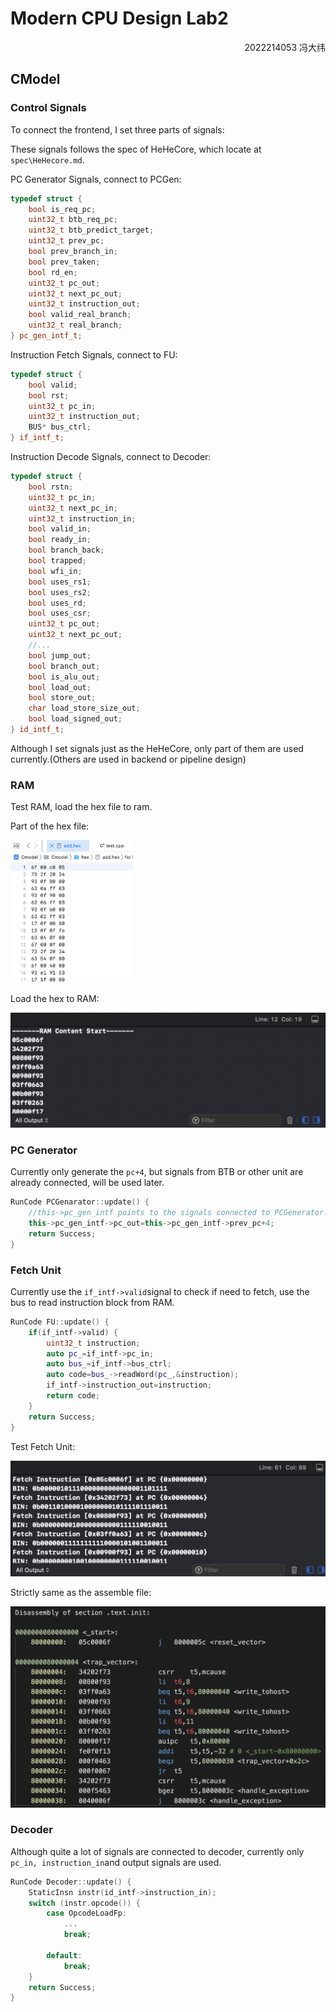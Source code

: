 # Modern CPU Design Lab2

<p align=right>2022214053 冯大纬</p>

## CModel

### Control Signals

To connect the frontend, I set three parts of signals:

These signals follows the spec of HeHeCore, which locate at `spec\HeHecore.md`.

PC Generator Signals, connect to PCGen:

```c++
typedef struct {
    bool is_req_pc;
    uint32_t btb_req_pc;
    uint32_t btb_predict_target;
    uint32_t prev_pc;
    bool prev_branch_in;
    bool prev_taken;
    bool rd_en;
    uint32_t pc_out;
    uint32_t next_pc_out;
    uint32_t instruction_out;
    bool valid_real_branch;
    uint32_t real_branch;
} pc_gen_intf_t;
```

Instruction Fetch Signals, connect to FU:

```c++
typedef struct {
    bool valid;
    bool rst;
    uint32_t pc_in;
    uint32_t instruction_out;
    BUS* bus_ctrl;
} if_intf_t;
```

Instruction Decode Signals, connect to Decoder:

```c++
typedef struct {
    bool rstn;
    uint32_t pc_in;
    uint32_t next_pc_in;
    uint32_t instruction_in;
    bool valid_in;
    bool ready_in;
    bool branch_back;
    bool trapped;
    bool wfi_in;
    bool uses_rs1;
    bool uses_rs2;
    bool uses_rd;
    bool uses_csr;
    uint32_t pc_out;
    uint32_t next_pc_out;
    //...
    bool jump_out;
    bool branch_out;
    bool is_alu_out;
    bool load_out;
    bool store_out;
    char load_store_size_out;
    bool load_signed_out;
} id_intf_t;
```

Although I set signals just as the HeHeCore, only part of them are used currently.(Others are used in backend or pipeline design)

### RAM

Test RAM, load the hex file to ram.

Part of the hex file:

<img src="./asset/image-20221210185216415.png" alt="image-20221210185216415" style="zoom:33%;" />

Load the hex to RAM:

<img src="./asset/image-20221211211536010.png" alt="image-20221211211536010" style="zoom:50%;" />

### PC Generator

Currently only generate the `pc+4`, but signals from BTB or other unit are already connected, will be used later.

```c++
RunCode PCGenarator::update() {
    //this->pc_gen_intf points to the signals connected to PCGenerator.
    this->pc_gen_intf->pc_out=this->pc_gen_intf->prev_pc+4;
    return Success;
}
```

### Fetch Unit

Currently use the `if_intf->valid`signal to check if need to fetch, use the bus to read instruction block from RAM.

```c++
RunCode FU::update() {
    if(if_intf->valid) {
        uint32_t instruction;
        auto pc_=if_intf->pc_in;
        auto bus_=if_intf->bus_ctrl;
        auto code=bus_->readWord(pc_,&instruction);
        if_intf->instruction_out=instruction;
        return code;
    }
    return Success;
}
```

Test Fetch Unit:

<img src="./asset/image-20221211211452690.png" alt="image-20221211211452690" style="zoom:50%;" />

Strictly same as the assemble file:

<img src="./asset/image-20221212110933954.png" alt="image-20221212110933954" style="zoom:50%;" />

### Decoder

Although quite a lot of signals are connected to decoder, currently only `pc_in, instruction_in`and output signals are used.

```c++
RunCode Decoder::update() {
    StaticInsn instr(id_intf->instruction_in);
    switch (instr.opcode()) {
        case OpcodeLoadFp:
            ...
            break;
            
        default:
            break;
    }
    return Success;
}
```

